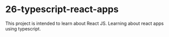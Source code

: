 # 26-typescript-react-apps

This project is intended to learn about React JS. Learning about react apps using typescript.